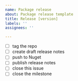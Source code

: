 ```yaml
---
name: Package release
about: Package release template
title: Release [version]
labels: ''
assignees: ''

---
```


- [ ] tag the repo
- [ ] create draft release notes
- [ ] push to Nuget
- [ ] publish release notes
- [ ] close this issue
- [ ] close the milestone
